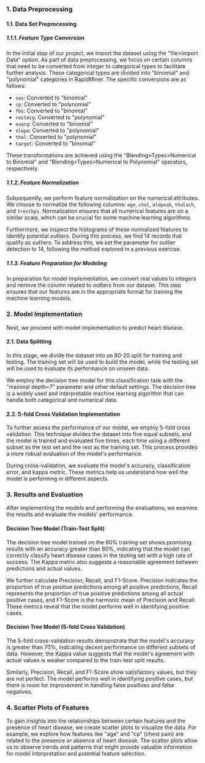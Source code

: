 ### 1. Data Preprocessing

#### 1.1. Data Set Preprocessing

##### 1.1.1. Feature Type Conversion

In the initial step of our project, we import the dataset using the "file>Import Data" option. As part of data preprocessing, we focus on certain columns that need to be converted from integer to categorical types to facilitate further analysis. These categorical types are divided into "binomial" and "polynomial" categories in RapidMiner. The specific conversions are as follows:

- `sex`: Converted to "binomial"
- `cp`: Converted to "polynomial"
- `fbs`: Converted to "binomial"
- `restecg`: Converted to "polynomial"
- `exang`: Converted to "binomial"
- `slope`: Converted to "polynomial"
- `thal`: Converted to "polynomial"
- `target`: Converted to "binomial"

These transformations are achieved using the "Blending>Types>Numerical to Binomial" and "Blending>Types>Numerical to Polynomial" operators, respectively.

##### 1.1.2. Feature Normalization

Subsequently, we perform feature normalization on the numerical attributes. We choose to normalize the following columns: `age`, `chol`, `oldpeak`, `thalach`, and `trestbps`. Normalization ensures that all numerical features are on a similar scale, which can be crucial for some machine learning algorithms.

Furthermore, we inspect the histograms of these normalized features to identify potential outliers. During this process, we find 14 records that qualify as outliers. To address this, we set the parameter for outlier detection to 14, following the method explored in a previous exercise.

##### 1.1.3. Feature Preparation for Modeling

In preparation for model implementation, we convert real values to integers and remove the column related to outliers from our dataset. This step ensures that our features are in the appropriate format for training the machine learning models.

### 2. Model Implementation

Next, we proceed with model implementation to predict heart disease.

#### 2.1. Data Splitting

In this stage, we divide the dataset into an 80-20 split for training and testing. The training set will be used to build the model, while the testing set will be used to evaluate its performance on unseen data.

We employ the decision tree model for this classification task with the "maximal depth=7" parameter and other default settings. The decision tree is a widely used and interpretable machine learning algorithm that can handle both categorical and numerical data.

#### 2.2. 5-fold Cross Validation Implementation

To further assess the performance of our model, we employ 5-fold cross validation. This technique divides the dataset into five equal subsets, and the model is trained and evaluated five times, each time using a different subset as the test set and the rest as the training set. This process provides a more robust evaluation of the model's performance.

During cross-validation, we evaluate the model's accuracy, classification error, and kappa metric. These metrics help us understand how well the model is performing in different aspects.

### 3. Results and Evaluation

After implementing the models and performing the evaluations, we examine the results and evaluate the models' performance.

#### Decision Tree Model (Train-Test Split)

The decision tree model trained on the 80% training set shows promising results with an accuracy greater than 80%, indicating that the model can correctly classify heart disease cases in the testing set with a high rate of success. The Kappa metric also suggests a reasonable agreement between predictions and actual values.

We further calculate Precision, Recall, and F1-Score. Precision indicates the proportion of true positive predictions among all positive predictions, Recall represents the proportion of true positive predictions among all actual positive cases, and F1-Score is the harmonic mean of Precision and Recall. These metrics reveal that the model performs well in identifying positive cases.

#### Decision Tree Model (5-fold Cross Validation)

The 5-fold cross-validation results demonstrate that the model's accuracy is greater than 70%, indicating decent performance on different subsets of data. However, the Kappa value suggests that the model's agreement with actual values is weaker compared to the train-test split results.

Similarly, Precision, Recall, and F1-Score show satisfactory values, but they are not perfect. The model performs well in identifying positive cases, but there is room for improvement in handling false positives and false negatives.

### 4. Scatter Plots of Features

To gain insights into the relationships between certain features and the presence of heart disease, we create scatter plots to visualize the data. For example, we explore how features like "age" and "cp" (chest pain) are related to the presence or absence of heart disease. The scatter plots allow us to observe trends and patterns that might provide valuable information for model interpretation and potential feature selection.
